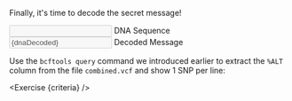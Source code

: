 <script>
/*
	bowtie2 -x $REF -U reads.fq -S aligned.sam; samtools sort -o aligned.bam aligned.sam;  bcftools mpileup -f $REF_FASTA aligned.bam | bcftools call -m -v -Ob -o variants.bcf -; bcftools index variants.bcf

	bowtie2 -x $REF -U morereads.fq -S aligned2.sam; samtools sort -o aligned2.bam aligned2.sam;  bcftools mpileup -f $REF_FASTA aligned2.bam | bcftools call -m -v -Ob -o variants2.bcf -; bcftools index variants2.bcf

	bcftools merge variants.bcf variants2.bcf > combined.vcf; bcftools query -f "%ALT\n" combined.vcf > secret
*/

import { onMount } from "svelte";
import { CLI } from "./terminal/cli";
import Link from "./components/Link.svelte";
import Execute from "./components/Execute.svelte";
import Exercise from "./components/Exercise.svelte";

// State
let dnaEncoded = "-";
let dnaDecoded = "";
$: dnaDecoded = binaryToString(dnaEncoded.replaceAll("\n", "").split("").map(b => {
	// https://science.sciencemag.org/content/337/6102/1628
	if(b == "A" || b == "C") return "0";
	else return "1";
}).join("")) || "-";

// Converter
// https://stackoverflow.com/a/53247859
function binaryToString(input) {
	let bytesLeft = input;
	let result = '';

	// Check if we have some bytes left
	while (bytesLeft.length) {
		// Get the first digits
		const byte = bytesLeft.substr(0, 8);
		bytesLeft = bytesLeft.substr(8);
		result += String.fromCharCode(parseInt(byte, 2));
	}
	return result;
}

let criteria = [
{
	name: "File <code>secret</code> is a file containing 1 SNP per line",
	checks: [{
		type: "file",
		path: "secret",
		action: "contents",
		commandExpected: 'bcftools query -f "%ALT\n" combined.vcf'
	}]
}];

onMount(async () => {
	setInterval(async () => {
		dnaEncoded = await $CLI.exec("cat secret");
	}, 700);
});
</script>

Finally, it's time to decode the secret message!

<div class="form-floating mb-3">
	<input type="text" class="form-control" id="floatingInput" bind:value={dnaEncoded} disabled>
	<label for="floatingInput">DNA Sequence</label>
</div>
<div class="form-floating mb-3">
	<input type="text" class="form-control" id="floatingInput2" value={dnaDecoded} disabled>
	<label for="floatingInput2">Decoded Message</label>
</div>

Use the `bcftools query` command we introduced earlier to extract the `%ALT` column from the file `combined.vcf` and show 1 SNP per line:

<Exercise {criteria} />
